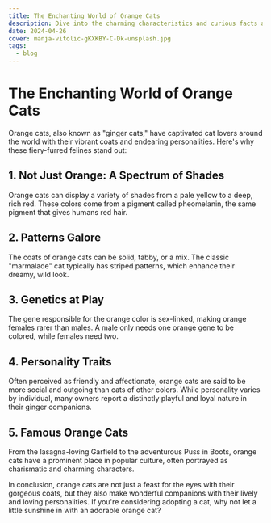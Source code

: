 ```yaml
---
title: The Enchanting World of Orange Cats
description: Dive into the charming characteristics and curious facts about orange cats.
date: 2024-04-26
cover: manja-vitolic-gKXKBY-C-Dk-unsplash.jpg
tags:  
  - blog
---
```


# The Enchanting World of Orange Cats

Orange cats, also known as "ginger cats," have captivated cat lovers around the world with their vibrant coats and endearing personalities. Here's why these fiery-furred felines stand out:

## 1. **Not Just Orange: A Spectrum of Shades**
   Orange cats can display a variety of shades from a pale yellow to a deep, rich red. These colors come from a pigment called pheomelanin, the same pigment that gives humans red hair.

## 2. **Patterns Galore**
   The coats of orange cats can be solid, tabby, or a mix. The classic "marmalade" cat typically has striped patterns, which enhance their dreamy, wild look.

## 3. **Genetics at Play**
   The gene responsible for the orange color is sex-linked, making orange females rarer than males. A male only needs one orange gene to be colored, while females need two.

## 4. **Personality Traits**
   Often perceived as friendly and affectionate, orange cats are said to be more social and outgoing than cats of other colors. While personality varies by individual, many owners report a distinctly playful and loyal nature in their ginger companions.

## 5. **Famous Orange Cats**
   From the lasagna-loving Garfield to the adventurous Puss in Boots, orange cats have a prominent place in popular culture, often portrayed as charismatic and charming characters.

In conclusion, orange cats are not just a feast for the eyes with their gorgeous coats, but they also make wonderful companions with their lively and loving personalities. If you're considering adopting a cat, why not let a little sunshine in with an adorable orange cat?
